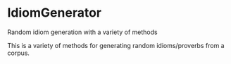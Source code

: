 # IdiomGenerator
Random idiom generation with a variety of methods

This is a variety of methods for generating random idioms/proverbs from a corpus. 
